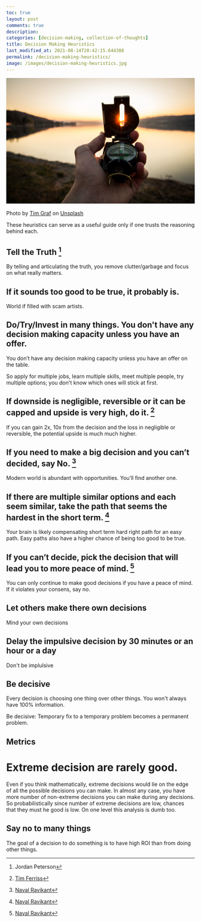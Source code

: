 ```yaml
---
toc: true
layout: post
comments: true
description:
categories: [decision-making, collection-of-thoughts]
title: Decision Making Heuristics
last_modified_at: 2021-08-14T20:42:15.644388
permalink: /decision-making-heuristics/
image: /images/decision-making-heuristics.jpg
---
```

![](/images/decision-making-heuristics.jpg)

Photo by <a href="https://unsplash.com/@timgraf99?utm_source=unsplash&utm_medium=referral&utm_content=creditCopyText">Tim Graf</a> on <a href="https://unsplash.com/s/photos/compass?utm_source=unsplash&utm_medium=referral&utm_content=creditCopyText">Unsplash</a>

These heuristics can serve as a useful guide only if one trusts the reasoning behind each.

## Tell the Truth [^3]

By telling and articulating the truth, you remove clutter/garbage and focus on what really matters.

## If it sounds too good to be true, it probably is.

World if filled with scam artists.

## Do/Try/Invest in many things. You don't have any decision making capacity unless you have an offer.

You don’t have any decision making capacity unless you have an offer on the table.

So apply for multiple jobs, learn multiple skills, meet multiple people, try multiple options; you don't know which ones will stick at first.

## If downside is negligible, reversible or it can be capped and upside is very high, do it. [^2]

If you can gain 2x, 10x from the decision and the loss in negligible or reversible, the potential upside is much much higher.

## If you need to make a big decision and you can’t decided, say No. [^1]
Modern world is abundant with opportunities. You’ll find another one.  

## If there are multiple similar options and each seem similar, take the path that seems the hardest in the short term. [^1]

Your brain is likely compensating short term hard right path for an easy path. Easy paths also have a higher chance of being too good to be true.

## If you can’t decide, pick the decision that will lead you to more peace of mind. [^1]

You can only continue to make good decisions if you have a peace of mind. If it violates your consens, say no.

## Let others make there own decisions

Mind your own decisions

## Delay the impulsive decision by 30 minutes or an hour or a day

Don't be implulsive

## Be decisive

Every decision is choosing one thing over other things.  You won't always have 100% information.

Be decisive: Temporary fix to a temporary problem becomes a permanent problem.

## Metrics

# Extreme decision are rarely good.
Even if you think mathematically, extreme decisions would lie on the edge of all the possible decisions you can make. In almost any case, you have more number of non-extreme decisions you can make during any decisions. So probabilistically since number of extreme decisions are low, chances that they must he good is low. On one level this analysis is dumb too.

## Say no to many things
The goal of a decision to do something is to have high ROI than from doing other things.

[^1]: [Naval Ravikant](https://www.youtube.com/watch?v=3tnOc32k7Ac)
[^2]: [Tim Ferriss](https://www.youtube.com/watch?v=vjZH7nmsHpk)
[^3]: Jordan Peterson
